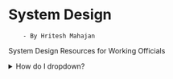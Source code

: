 # System Design
        - By Hritesh Mahajan
System Design Resources for Working Officials

<details>
<summary>How do I dropdown?</summary>
<br>
<details>
<summary>How do I dropdown?</summary>
<br>
This is how you dropdown.
</details>
</details>
